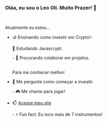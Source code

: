 ### Oláa, eu sou o Leo Oli. Muito Prazer! 👋
<br>

  Atualmente eu estou...

- 🪙 Ensinando como investir em Crypto!- <p> 🌱 Estudando Javascrypt.   <p>               - 👯 Procurando colaborar em projetos.
  
  <br>
  Para me conhecer melhor:
  
- 💬 Me pergunte como começar a investir.      <p>            - 🎮 Me chame para jogar!


- 📫 [Acesse meu site](https://beacons.ai/leooli)    <p>              - ⚡ Fun fact: Eu toco mais de 7 instrumentos!


